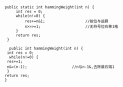     public static int hammingWeight(int n) {
		 int res = 0;
		 while(n!=0) {        
			 res+=n&1;                  //按位与运算
			 n>>>=1;                    //无符号位右移1格
		 }
		 return res;		 
	 }
   
      public int hammingWeight(int n) {
     int res = 0;
      while(n!=0) {
     res+=1;
     n&=(n-1);                    //n与n-1&,去除最右端1
     }
    return res;
    }
